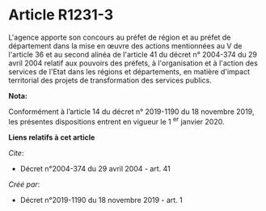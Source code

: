 # Article R1231-3

L'agence apporte son concours au préfet de région et au préfet de département dans la mise en œuvre des actions mentionnées
au V de l'article 36 et au second alinéa de l'article 41 du décret n° 2004-374 du 29 avril 2004 relatif aux pouvoirs des
préfets, à l'organisation et à l'action des services de l'Etat dans les régions et départements, en matière d'impact
territorial des projets de transformation des services publics.

**Nota:**

Conformément à l’article 14 du décret n° 2019-1190 du 18 novembre 2019, les présentes dispositions entrent en vigueur le 1
  <sup>er</sup> janvier 2020.

**Liens relatifs à cet article**

_Cite_:

  - Décret n°2004-374 du 29 avril 2004 - art. 41

_Créé par_:

  - Décret n°2019-1190 du 18 novembre 2019 - art. 1
